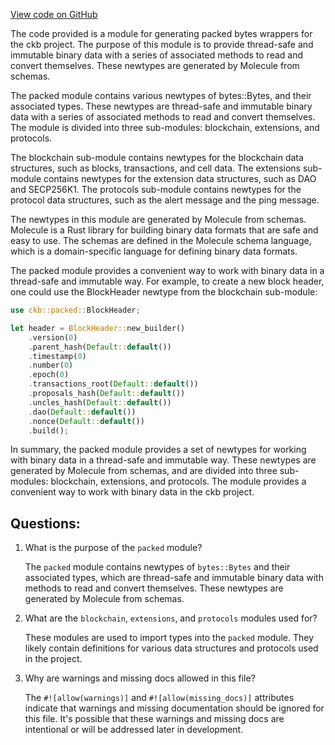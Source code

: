[View code on GitHub](https://github.com/nervosnetwork/ckb/blob/develop/util/types/src/generated/mod.rs)

The code provided is a module for generating packed bytes wrappers for the ckb project. The purpose of this module is to provide thread-safe and immutable binary data with a series of associated methods to read and convert themselves. These newtypes are generated by Molecule from schemas.

The packed module contains various newtypes of bytes::Bytes, and their associated types. These newtypes are thread-safe and immutable binary data with a series of associated methods to read and convert themselves. The module is divided into three sub-modules: blockchain, extensions, and protocols.

The blockchain sub-module contains newtypes for the blockchain data structures, such as blocks, transactions, and cell data. The extensions sub-module contains newtypes for the extension data structures, such as DAO and SECP256K1. The protocols sub-module contains newtypes for the protocol data structures, such as the alert message and the ping message.

The newtypes in this module are generated by Molecule from schemas. Molecule is a Rust library for building binary data formats that are safe and easy to use. The schemas are defined in the Molecule schema language, which is a domain-specific language for defining binary data formats.

The packed module provides a convenient way to work with binary data in a thread-safe and immutable way. For example, to create a new block header, one could use the BlockHeader newtype from the blockchain sub-module:

```rust
use ckb::packed::BlockHeader;

let header = BlockHeader::new_builder()
    .version(0)
    .parent_hash(Default::default())
    .timestamp(0)
    .number(0)
    .epoch(0)
    .transactions_root(Default::default())
    .proposals_hash(Default::default())
    .uncles_hash(Default::default())
    .dao(Default::default())
    .nonce(Default::default())
    .build();
```

In summary, the packed module provides a set of newtypes for working with binary data in a thread-safe and immutable way. These newtypes are generated by Molecule from schemas, and are divided into three sub-modules: blockchain, extensions, and protocols. The module provides a convenient way to work with binary data in the ckb project.
## Questions:
 1. What is the purpose of the `packed` module?

    The `packed` module contains newtypes of `bytes::Bytes` and their associated types, which are thread-safe and immutable binary data with methods to read and convert themselves. These newtypes are generated by Molecule from schemas.

2. What are the `blockchain`, `extensions`, and `protocols` modules used for?

    These modules are used to import types into the `packed` module. They likely contain definitions for various data structures and protocols used in the project.

3. Why are warnings and missing docs allowed in this file?

    The `#![allow(warnings)]` and `#![allow(missing_docs)]` attributes indicate that warnings and missing documentation should be ignored for this file. It's possible that these warnings and missing docs are intentional or will be addressed later in development.
